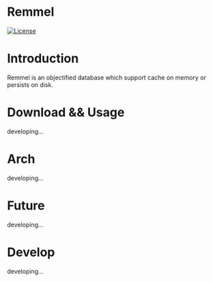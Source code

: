 Remmel
=====
[![License](https://img.shields.io/badge/License-MIT%20License-blue.svg)](https://opensource.org/licenses/MIT)

# Introduction
Remmel is an objectified database which support cache on memory or persists on disk.

# Download && Usage
developing...

# Arch
developing...

# Future
developing...

# Develop
developing...